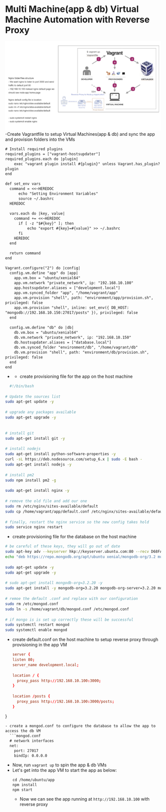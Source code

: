 # Multi Machine(app & db) Virtual Machine Automation with Reverse Proxy
![](reverseproxy.png)
-Create Vagrantfile to setup Virtual Machines(app & db) and sync the app and provision folders into the VMs
```Vagrantfile
# Install required plugins
required_plugins = ["vagrant-hostsupdater"]
required_plugins.each do |plugin|
    exec "vagrant plugin install #{plugin}" unless Vagrant.has_plugin? plugin
end

def set_env vars
  command = <<~HEREDOC
      echo "Setting Environment Variables"
      source ~/.bashrc
  HEREDOC

  vars.each do |key, value|
    command += <<~HEREDOC
      if [ -z "$#{key}" ]; then
          echo "export #{key}=#{value}" >> ~/.bashrc
      fi
    HEREDOC
  end

  return command
end

Vagrant.configure("2") do |config|
  config.vm.define "app" do |app|
    app.vm.box = "ubuntu/xenial64"
    app.vm.network "private_network", ip: "192.168.10.100"
    app.hostsupdater.aliases = ["development.local"]
    app.vm.synced_folder "app", "/home/vagrant/app"
    app.vm.provision "shell", path: "environment/app/provision.sh", privileged: false
    app.vm.provision "shell", inline: set_env({ DB_HOST: "mongodb://192.168.10.150:27017/posts" }), privileged: false
  end

  config.vm.define "db" do |db|
    db.vm.box = "ubuntu/xenial64"
    db.vm.network "private_network", ip: "192.168.10.150"
    db.hostsupdater.aliases = ["database.local"]
    db.vm.synced_folder "environment/db", "/home/vagrant/db"
    db.vm.provision "shell", path: "environment/db/provision.sh", privileged: false
  end
end
```
- - create provisioning file for the app on the host machine
```provision.sh for app
  #!/bin/bash

# Update the sources list
sudo apt-get update -y

# upgrade any packages available
sudo apt-get upgrade -y


# install git
sudo apt-get install git -y

# install nodejs
sudo apt-get install python-software-properties -y
curl -sL https://deb.nodesource.com/setup_6.x | sudo -E bash -
sudo apt-get install nodejs -y

# install pm2
sudo npm install pm2 -g

sudo apt-get install nginx -y

# remove the old file and add our one
sudo rm /etc/nginx/sites-available/default
sudo cp /home/vagrant/app/default.conf /etc/nginx/sites-available/default

# finally, restart the nginx service so the new config takes hold
sudo service nginx restart
```
- create provisioning file for the database on the host machine
```provision.sh for db
# be careful of these keys, they will go out of date
sudo apt-key adv --keyserver hkp://keyserver.ubuntu.com:80 --recv D68FA50FEA312927
echo "deb https://repo.mongodb.org/apt/ubuntu xenial/mongodb-org/3.2 multiverse" | sudo tee /etc/apt/sources.list.d/mongodb-org-3.2.list

sudo apt-get update -y
sudo apt-get upgrade -y

# sudo apt-get install mongodb-org=3.2.20 -y
sudo apt-get install -y mongodb-org=3.2.20 mongodb-org-server=3.2.20 mongodb-org-shell=3.2.20 mongodb-org-mongos=3.2.20 mongodb-org-tools=3.2.20

# remoe the default .conf and replace with our configuration
sudo rm /etc/mongod.conf
sudo ln -s /home/vagrant/db/mongod.conf /etc/mongod.conf

# if mongo is is set up correctly these will be successful
sudo systemctl restart mongod
sudo systemctl enable mongod
```
- create default.conf on the host machine to setup reverse proxy through provisioning in the app VM
  ```default.conf
  server {
  listen 80;
  server_name development.local;

  location / {
    proxy_pass http://192.168.10.100:3000;
  }

  location /posts {
    proxy_pass http://192.168.10.100:3000/posts;
  }
}
```
- create a mongod.conf to configure the database to allow the app to access the db VM
  ```mongod.conf
  # network interfaces
  net:
    port: 27017
    bindIp: 0.0.0.0
 ```
- Now, run `vagrant up` to spin the app & db VMs
- Let's get into the app VM to start the app as below:
  ```
  cd /home/ubuntu/app
  npm install
  npm start
  ```
  - Now we can see the app running at `http://192.168.10.100` with reverse proxy
